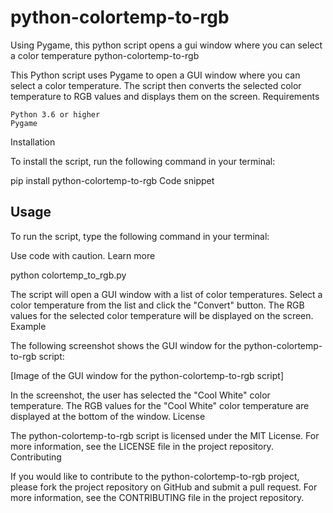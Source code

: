 # python-colortemp-to-rgb
Using Pygame, this python script opens a gui window where you can select a color temperature 
python-colortemp-to-rgb

This Python script uses Pygame to open a GUI window where you can select a color temperature. The script then converts the selected color temperature to RGB values and displays them on the screen.
Requirements

    Python 3.6 or higher
    Pygame

Installation

To install the script, run the following command in your terminal:

pip install python-colortemp-to-rgb
Code snippet


## Usage

To run the script, type the following command in your terminal:

Use code with caution. Learn more

python colortemp_to_rgb.py

The script will open a GUI window with a list of color temperatures. Select a color temperature from the list and click the "Convert" button. The RGB values for the selected color temperature will be displayed on the screen.
Example

The following screenshot shows the GUI window for the python-colortemp-to-rgb script:

[Image of the GUI window for the python-colortemp-to-rgb script]

In the screenshot, the user has selected the "Cool White" color temperature. The RGB values for the "Cool White" color temperature are displayed at the bottom of the window.
License

The python-colortemp-to-rgb script is licensed under the MIT License. For more information, see the LICENSE file in the project repository.
Contributing

If you would like to contribute to the python-colortemp-to-rgb project, please fork the project repository on GitHub and submit a pull request. For more information, see the CONTRIBUTING file in the project repository.
